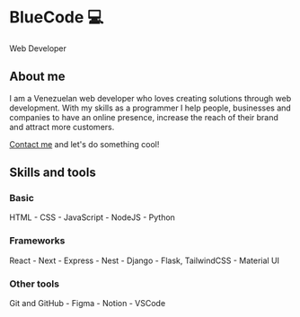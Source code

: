 # BlueCode 💻

Web Developer

## About me

I am a Venezuelan web developer who loves creating solutions through web development. With my skills as a programmer I help people, businesses and companies to have an online presence, increase the reach of their brand and attract more customers.

[Contact me](anibalmd32@gmail.com) and let's do something cool!

<!-- ## Portfolio -->
<!-- Vacío de momento -->

## Skills and tools

### Basic

HTML - CSS - JavaScript - NodeJS - Python

### Frameworks

React - Next - Express - Nest - Django - Flask, TailwindCSS - Material UI

### Other tools

Git and GitHub - Figma - Notion - VSCode
